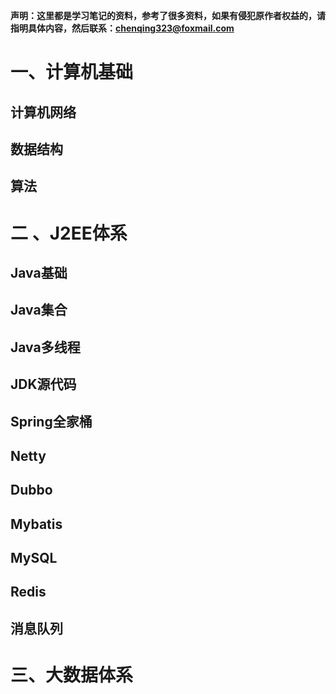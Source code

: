 **声明：这里都是学习笔记的资料，参考了很多资料，如果有侵犯原作者权益的，请指明具体内容，然后联系：chenqing323@foxmail.com**

# 一、计算机基础

## 计算机网络

## 数据结构

## 算法

# 二 、J2EE体系

## Java基础

## Java集合

## Java多线程

## JDK源代码

## Spring全家桶

## Netty

## Dubbo

## Mybatis

## MySQL

## Redis

## 消息队列

# 三、大数据体系